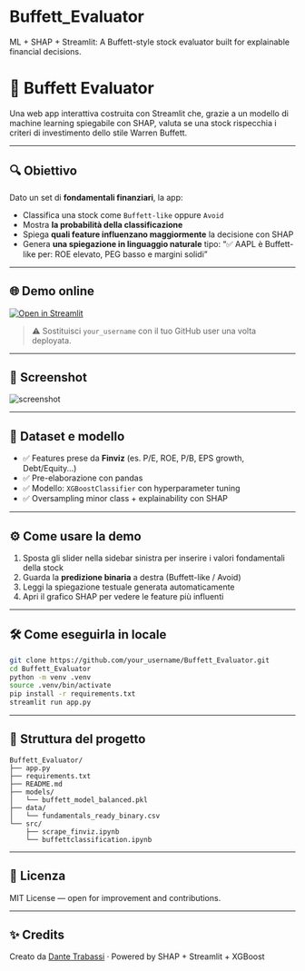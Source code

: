 # Buffett_Evaluator
ML + SHAP + Streamlit: A Buffett-style stock evaluator built for explainable financial decisions.

# 🧠 Buffett Evaluator

Una web app interattiva costruita con Streamlit che, grazie a un modello di machine learning spiegabile con SHAP, valuta se una stock rispecchia i criteri di investimento dello stile Warren Buffett.

---

## 🔍 Obiettivo

Dato un set di **fondamentali finanziari**, la app:

* Classifica una stock come `Buffett-like` oppure `Avoid`
* Mostra **la probabilità della classificazione**
* Spiega **quali feature influenzano maggiormente** la decisione con SHAP
* Genera **una spiegazione in linguaggio naturale** tipo:
  “✅ AAPL è Buffett-like per: ROE elevato, PEG basso e margini solidi”

---

## 🌐 Demo online

[![Open in Streamlit](https://static.streamlit.io/badges/streamlit_badge_black_white.svg)](https://share.streamlit.io/your_username/Buffett_Evaluator/main/app.py)

> ⚠️ Sostituisci `your_username` con il tuo GitHub user una volta deployata.

---

## 📸 Screenshot

![screenshot](https://your-screenshot-url.com/screenshot.png)

---

## 🧪 Dataset e modello

* ✅ Features prese da **Finviz** (es. P/E, ROE, P/B, EPS growth, Debt/Equity...)
* ✅ Pre-elaborazione con pandas
* ✅ Modello: `XGBoostClassifier` con hyperparameter tuning
* ✅ Oversampling minor class + explainability con SHAP

---

## ⚙️ Come usare la demo

1. Sposta gli slider nella sidebar sinistra per inserire i valori fondamentali della stock
2. Guarda la **predizione binaria** a destra (Buffett-like / Avoid)
3. Leggi la spiegazione testuale generata automaticamente
4. Apri il grafico SHAP per vedere le feature più influenti

---

## 🛠 Come eseguirla in locale

```bash
git clone https://github.com/your_username/Buffett_Evaluator.git
cd Buffett_Evaluator
python -m venv .venv
source .venv/bin/activate
pip install -r requirements.txt
streamlit run app.py
```

---

## 📁 Struttura del progetto

```
Buffett_Evaluator/
├── app.py
├── requirements.txt
├── README.md
├── models/
│   └── buffett_model_balanced.pkl
├── data/
│   └── fundamentals_ready_binary.csv
└── src/
    ├── scrape_finviz.ipynb
    └── buffettclassification.ipynb
```

---

## 📘 Licenza

MIT License — open for improvement and contributions.

---

## ✨ Credits

Creato da [Dante Trabassi](https://github.com/DanteTrb) · Powered by SHAP + Streamlit + XGBoost
